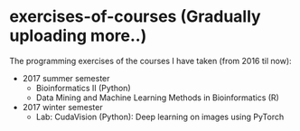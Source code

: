 # exercises-of-courses (Gradually uploading more..)

The programming exercises of the courses I have taken (from 2016 til now):
- 2017 summer semester
    - Bioinformatics II (Python) 
    - Data Mining and Machine Learning Methods in Bioinformatics (R)
- 2017 winter semester
    - Lab: CudaVision (Python): Deep learning on images using PyTorch
    
